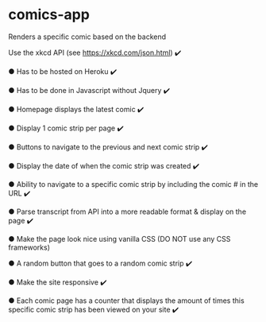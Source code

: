# comics-app

Renders a specific comic based on the backend

Use the xkcd API (see https://xkcd.com/json.html) ✔️

● Has to be hosted on Heroku ✔️

● Has to be done in Javascript without Jquery ✔️

● Homepage displays the latest comic ✔️

● Display 1 comic strip per page ✔️

● Buttons to navigate to the previous and next comic strip ✔️

● Display the date of when the comic strip was created ✔️

● Ability to navigate to a specific comic strip by including the comic # in the URL ✔️

● Parse transcript from API into a more readable format & display on the page ✔️

● Make the page look nice using vanilla CSS (DO NOT use any CSS frameworks) 

● A random button that goes to a random comic strip ✔️

● Make the site responsive ✔️

● Each comic page has a counter that displays the amount of times this specific comic strip has been
viewed on your site ✔️

